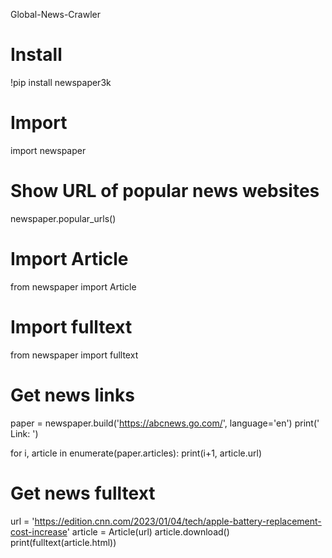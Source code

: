 Global-News-Crawler

# Install
!pip install newspaper3k

# Import
import newspaper

# Show URL of popular news websites
newspaper.popular_urls()

# Import Article
from newspaper import Article

# Import fulltext
from newspaper import fulltext

# Get news links 
paper = newspaper.build('https://abcnews.go.com/', language='en')
print(' Link: ')

for i, article in enumerate(paper.articles):
    print(i+1, article.url)

# Get news fulltext
url = 'https://edition.cnn.com/2023/01/04/tech/apple-battery-replacement-cost-increase'
article = Article(url)
article.download()
print(fulltext(article.html))

